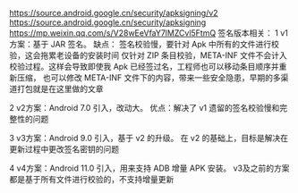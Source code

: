 
https://source.android.google.cn/security/apksigning/v2
https://source.android.google.cn/security/apksigning
https://mp.weixin.qq.com/s/V28wEeVfaY7lMZCvl5FtmQ
签名版本相关：
1 v1方案：基于 JAR 签名。
缺点：
签名校验慢，要针对 Apk 中所有的文件进行校验，这会拖累老设备的安装时间
仅针对 ZIP 条目校验，META-INF 文件不会计入校验过程。这样会导致即使我 Apk 已经签过名，工程师也可以移动条目顺序并重新压缩，
   也可以修改 META-INF 文件下的内容，带来一些安全隐患，早期的多渠道打包就是在这里做的文章

2 v2方案：Android 7.0 引入，改动大。
优点：解决了 v1 遗留的签名校验慢和完整性的问题

3 v3方案：Android 9.0 引入，基于 v2 的升级。
在 v2 的基础上，目标是解决在更新过程中更改签名密钥的问题

4 v4方案：Android 11.0 引入，用来支持 ADB 增量 APK 安装。
v3及之前的方案都是基于所有文件进行校验的，不支持增量更新